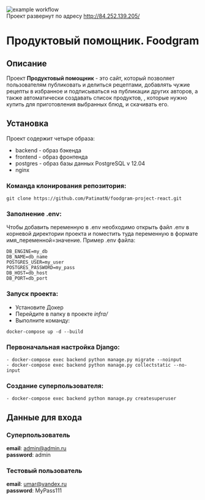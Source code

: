 ![example workflow](https://github.com/PatimatN/foodgram-project-react/actions/workflows/foodgram_workflow.yml/badge.svg)  
Проект развернут по адресу http://84.252.139.205/
# Продуктовый помощник. Foodgram

## Описание
Проект **Продуктовый помощник** - это сайт, который позволяет пользователям публиковать и делиться рецептами, добавлять чужие рецепты в избранное и подписываться на публикации других авторов, а также автоматически создавать список продуктов, , которые нужно купить для приготовления выбранных блюд, и скачивать его.

## Установка
Проект содержит четыре образа:

* backend - образ бэкенда
* frontend - образ фронтенда
* postgres - образ базы данных PostgreSQL v 12.04
* nginx

### Команда клонирования репозитория:
```
git clone https://github.com/PatimatN/foodgram-project-react.git
```

### Заполнение .env:
Чтобы добавить переменную в .env необходимо открыть файл .env в корневой директории проекта и поместить туда переменную в формате имя_переменной=значение. Пример .env файла:

```
DB_ENGINE=my_db 
DB_NAME=db_name 
POSTGRES_USER=my_user 
POSTGRES_PASSWORD=my_pass 
DB_HOST=db_host 
DB_PORT=db_port
```

### Запуск проекта:
* Установите Докер
* Перейдите в папку в проекте *infra/*
* Выполните команду:
```
docker-compose up -d --build
```

### Первоначальная настройка Django:
```
- docker-compose exec backend python manage.py migrate --noinput
- docker-compose exec backend python manage.py collectstatic --no-input
```
### Создание суперпользователя:
```
- docker-compose exec backend python manage.py createsuperuser
```


## Данные для входа
### Суперпользователь
**email**: admin@admin.ru  
**password**: admin  

### Тестовый пользователь
**email**: umar@yandex.ru  
**password**: MyPass111  
